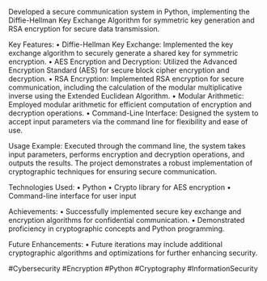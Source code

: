 Developed a secure communication system in Python, implementing the Diffie-Hellman Key Exchange Algorithm for symmetric key generation and RSA encryption for secure data transmission.

Key Features:
	•	Diffie-Hellman Key Exchange: Implemented the key exchange algorithm to securely generate a shared key for symmetric encryption.
	•	AES Encryption and Decryption: Utilized the Advanced Encryption Standard (AES) for secure block cipher encryption and decryption.
	•	RSA Encryption: Implemented RSA encryption for secure communication, including the calculation of the modular multiplicative inverse using the Extended Euclidean Algorithm.
	•	Modular Arithmetic: Employed modular arithmetic for efficient computation of encryption and decryption operations.
	•	Command-Line Interface: Designed the system to accept input parameters via the command line for flexibility and ease of use.

Usage Example:
Executed through the command line, the system takes input parameters, performs encryption and decryption operations, and outputs the results. The project demonstrates a robust implementation of cryptographic techniques for ensuring secure communication.

Technologies Used:
	•	Python
	•	Crypto library for AES encryption
	•	Command-line interface for user input

Achievements:
	•	Successfully implemented secure key exchange and encryption algorithms for confidential communication.
	•	Demonstrated proficiency in cryptographic concepts and Python programming.

Future Enhancements:
	•	Future iterations may include additional cryptographic algorithms and optimizations for further enhancing security.

#Cybersecurity #Encryption #Python #Cryptography #InformationSecurity
